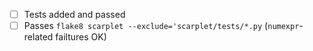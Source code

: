 


- [ ] Tests added and passed
- [ ] Passes `flake8 scarplet --exclude='scarplet/tests/*.py` (`numexpr`-related failtures OK)
